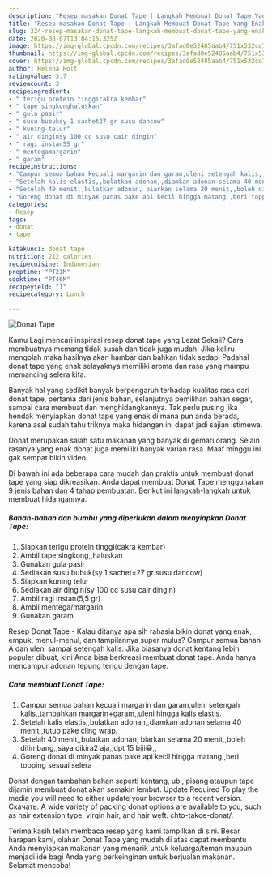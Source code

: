 ```yaml
---
description: "Resep masakan Donat Tape | Langkah Membuat Donat Tape Yang Enak Banget"
title: "Resep masakan Donat Tape | Langkah Membuat Donat Tape Yang Enak Banget"
slug: 324-resep-masakan-donat-tape-langkah-membuat-donat-tape-yang-enak-banget
date: 2020-08-07T13:04:15.325Z
image: https://img-global.cpcdn.com/recipes/3afad0e52485aab4/751x532cq70/donat-tape-foto-resep-utama.jpg
thumbnail: https://img-global.cpcdn.com/recipes/3afad0e52485aab4/751x532cq70/donat-tape-foto-resep-utama.jpg
cover: https://img-global.cpcdn.com/recipes/3afad0e52485aab4/751x532cq70/donat-tape-foto-resep-utama.jpg
author: Helena Holt
ratingvalue: 3.7
reviewcount: 3
recipeingredient:
- " terigu protein tinggicakra kembar"
- " tape singkonghaluskan"
- " gula pasir"
- " susu bubuksy 1 sachet27 gr susu dancow"
- " kuning telur"
- " air dinginsy 100 cc susu cair dingin"
- " ragi instan55 gr"
- " mentegamargarin"
- " garam"
recipeinstructions:
- "Campur semua bahan kecuali margarin dan garam,uleni setengah kalis,,tambahkan margarin+garam,,uleni hingga kalis elastis."
- "Setelah kalis elastis,,bulatkan adonan,,diamkan adonan selama 40 menit,,tutup pake cling wrap."
- "Setelah 40 menit,,bulatkan adonan, biarkan selama 20 menit,,boleh ditimbang,,saya dikira2 aja,,dpt 15 biji😁,,"
- "Goreng donat di minyak panas pake api kecil hingga matang,,beri topping sesuai selera"
categories:
- Resep
tags:
- donat
- tape

katakunci: donat tape 
nutrition: 212 calories
recipecuisine: Indonesian
preptime: "PT21M"
cooktime: "PT46M"
recipeyield: "1"
recipecategory: Lunch

---
```



![Donat Tape](https://img-global.cpcdn.com/recipes/3afad0e52485aab4/751x532cq70/donat-tape-foto-resep-utama.jpg)

Kamu Lagi mencari inspirasi resep donat tape yang Lezat Sekali? Cara membuatnya memang tidak susah dan tidak juga mudah. Jika keliru mengolah maka hasilnya akan hambar dan bahkan tidak sedap. Padahal donat tape yang enak selayaknya memiliki aroma dan rasa yang mampu memancing selera kita.

Banyak hal yang sedikit banyak berpengaruh terhadap kualitas rasa dari donat tape, pertama dari jenis bahan, selanjutnya pemilihan bahan segar, sampai cara membuat dan menghidangkannya. Tak perlu pusing jika hendak menyiapkan donat tape yang enak di mana pun anda berada, karena asal sudah tahu triknya maka hidangan ini dapat jadi sajian istimewa.

Donat merupakan salah satu makanan yang banyak di gemari orang. Selain rasanya yang enak donat juga memiliki banyak varian rasa. Maaf minggu ini gak sempat bikin video.


Di bawah ini ada beberapa cara mudah dan praktis untuk membuat donat tape yang siap dikreasikan. Anda dapat membuat Donat Tape menggunakan 9 jenis bahan dan 4 tahap pembuatan. Berikut ini langkah-langkah untuk membuat hidangannya.

<!--inarticleads1-->

##### Bahan-bahan dan bumbu yang diperlukan dalam menyiapkan Donat Tape:

1. Siapkan  terigu protein tinggi(cakra kembar)
1. Ambil  tape singkong,,haluskan
1. Gunakan  gula pasir
1. Sediakan  susu bubuk(sy 1 sachet=27 gr susu dancow)
1. Siapkan  kuning telur
1. Sediakan  air dingin(sy 100 cc susu cair dingin)
1. Ambil  ragi instan(5,5 gr)
1. Ambil  mentega/margarin
1. Gunakan  garam


Resep Donat Tape - Kalau ditanya apa sih rahasia bikin donat yang enak, empuk, menul-menul, dan tampilannya super mulus? Campur semua bahan A dan uleni sampai setengah kalis. Jika biasanya donat kentang lebih populer dibuat, kini Anda bisa berkreasi membuat donat tape. Anda hanya mencampur adonan tepung terigu dengan tape. 

<!--inarticleads2-->

##### Cara membuat Donat Tape:

1. Campur semua bahan kecuali margarin dan garam,uleni setengah kalis,,tambahkan margarin+garam,,uleni hingga kalis elastis.
1. Setelah kalis elastis,,bulatkan adonan,,diamkan adonan selama 40 menit,,tutup pake cling wrap.
1. Setelah 40 menit,,bulatkan adonan, biarkan selama 20 menit,,boleh ditimbang,,saya dikira2 aja,,dpt 15 biji😁,,
1. Goreng donat di minyak panas pake api kecil hingga matang,,beri topping sesuai selera


Donat dengan tambahan bahan seperti kentang, ubi, pisang ataupun tape dijamin membuat donat akan semakin lembut. Update Required To play the media you will need to either update your browser to a recent version. Скачать. A wide variety of packing donat options are available to you, such as hair extension type, virgin hair, and hair weft. chto-takoe-donat/. 

Terima kasih telah membaca resep yang kami tampilkan di sini. Besar harapan kami, olahan Donat Tape yang mudah di atas dapat membantu Anda menyiapkan makanan yang menarik untuk keluarga/teman maupun menjadi ide bagi Anda yang berkeinginan untuk berjualan makanan. Selamat mencoba!
